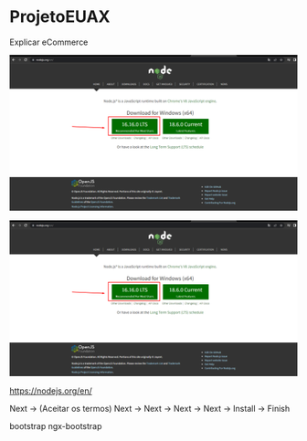 # ProjetoEUAX

Explicar eCommerce

![Alt text](imagensTutorial/node.png?raw=true "Node")

![Alt text](imagensTutorial/node.png?raw=true "Node")

https://nodejs.org/en/

Next -> (Aceitar os termos) Next -> Next -> Next -> Next -> Install -> Finish

bootstrap ngx-bootstrap